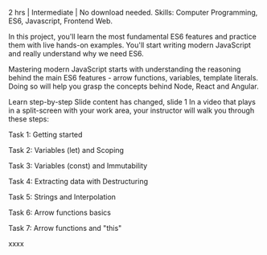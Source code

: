 2 hrs | Intermediate | No download needed.
Skills: Computer Programming, ES6, Javascript, Frontend Web.

In this project, you'll learn the most fundamental ES6 features and practice them with live hands-on examples. You'll start writing modern JavaScript and really understand why we need ES6.

Mastering modern JavaScript starts with understanding the reasoning behind the main ES6 features - arrow functions, variables, template literals. Doing so will help you grasp the concepts behind Node, React and Angular.

Learn step-by-step
Slide content has changed, slide 1
In a video that plays in a split-screen with your work area, your instructor will walk you through these steps:

Task 1: Getting started

Task 2: Variables (let) and Scoping

Task 3: Variables (const) and Immutability

Task 4: Extracting data with Destructuring

Task 5: Strings and Interpolation

Task 6: Arrow functions basics

Task 7: Arrow functions and "this"

xxxx
